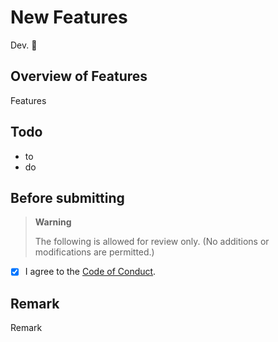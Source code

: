 # New Features

Dev. 🐧

## Overview of Features

Features

## Todo

- to
- do

## Before submitting

> **Warning**
>
> The following is allowed for review only. (No additions or modifications are permitted.)

- [x] I agree to the [Code of Conduct](https://github.com/PROJECT-PIPLUP/lounas-hub/blob/develop/.github/CODE_OF_CONDUCT.md).

## Remark

Remark
